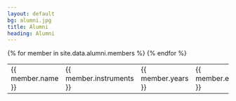 ```yaml
---
layout: default
bg: alumni.jpg
title: Alumni
heading: Alumni
---
```

<table class="table table-condensed table-hover">
	{% for member in site.data.alumni.members %}	
		<tr>
			<td class="col-xs-3">{{ member.name }}</td>
			<td class="col-xs-3">{{ member.instruments }}</td>
			<td class="col-xs-2">{{ member.years }}</td>
			<td class="col-xs-4">{{ member.etc }}</td>
		</tr>
	{% endfor %}
</table>
